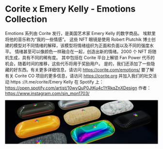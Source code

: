 # Corite x Emery Kelly - Emotions Collection

Emotions 系列由 Corite 发行，是美国艺术家 Emery Kelly 的数字商品。 埃默里将他的音乐称为“我的一些情感”。 这些 NFT 眼镜是使用 Robert Plutchik 博士创建的模型对不同情绪的解释，该模型将情绪组织为正面和负面以及不同的强度水平。 情绪甚至可以像颜色一样融合在一起，创造出新的情绪。2000 个 NFT 将随机生成，具有不同的稀有度。 其中包括在 Corite 平台上解锁 Fan Power 代币的机会，随着时间的推移，这些代币将用于奖励用户。 是的，我们还添加了一些隐藏的好东西。有关更多详细信息，请访问 https://corite.com/emotions/ 要了解有关 Corite CO 项目的更多信息，请访问 https://corite.org 并加入我们的社交活动 https ://t.me/corite/Emery Kelly 在 Spotify 上：https://open.spotify.com/artist/10wyQuP0JtKu4c1YRkqZnXDesign 作者：https://www.instagram.com/sin_mon1703/

![NFT ](unnamed.png)


